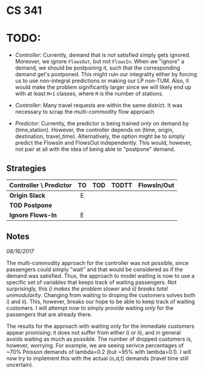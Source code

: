 # CS 341

# TODO:

- *Controller*: Currently, demand that is _not_ satisfied simply gets ignored. Moreover, we ignore `FlowsOut`, but not `FlowsIn`. When we "ignore" a demand, we should be postponing it, such that the corresponding demand get's postponed. This might ruin our integrality either by forcing us to use non-integral predictions or making our LP non-TUM. Also, it would make the problem significantly larger since we will likely end up with at least `M+1` classes, where `M` is the number of stations.

- *Controller*: Many travel requests are within the same district. It was necessary to scrap the multi-commodity flow approach 


- *Predictor*: Currently, the predictor is being trained _only_ on demand by (time,station). However, the controller depends on (time, origin, destination, travel_time). Alternatively, the option might be to simply predict the FlowsIn and FlowsOut independently. This would, however, not pair at all with the idea of being able to "postpone" demand. 

## Strategies



|Controller \ Predictor   | TO | TOD | TODTT | FlowsIn/Out | 
| ----------------------- |:--:|:---:|:-----:|:-----------:|
|**Origin Slack**         | E  |     |       |             |
|**TOD Postpone**         |    |     |       |             |
|**Ignore Flows-In**      | E  |     |       |             |



## Notes

_08/16/2017_

The multi-commodity approach for the controller was not possible, since passengers could simply "wait" and that would be considered as if the demand was satisfied. Thus, the approach to model waiting is now to use a specific set of variables that keeps track of waiting passengers. Not surprisingly, this *i) makes the problem slower* and *ii) breaks total unimodularity*. Changing from waiting to droping the customers solves both i) and ii). This, however, breaks our hope to be able to keep track of waiting customers. I will attempt now to simply provide waiting _only_ for the passengers that are already there. 

The results for the approach with waiting only for the immediate customers appear promising: it does not suffer from either i) or ii), and in general avoids waiting as much as possible. The number of dropped customers is, however, worrying. For example, we are seeing serivce percentages of ~70% Poisson demands of lambda=0.2 (but ~95% with lambda=0.1). I will now try to implement this with the actual (o,d,t) demands (travel time still uncertain). 